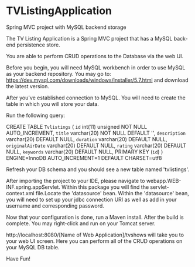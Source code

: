# TVListingApplication
Spring MVC project with MySQL backend storage

The TV Listing Application is a Spring MVC project that has a MySQL back-end persistence store. 

You are able to perform CRUD operations to the Database via the web UI. 

Before you begin, you will need MySQL workbench in order to use MySQL as your backend repository. You may go to: https://dev.mysql.com/downloads/windows/installer/5.7.html and download the latest version.

After you've established connection to MySQL. You will need to create the table in which you will store your data.

Run the following query:

CREATE TABLE `Tvlistings` (   `id` int(11) unsigned NOT NULL AUTO_INCREMENT,   `title` varchar(20) NOT NULL DEFAULT '',   `description` varchar(20) DEFAULT NULL,   `duration` varchar(20) DEFAULT NULL,   `originalAirDate` varchar(20) DEFAULT NULL,   `rating` varchar(20) DEFAULT NULL,   `keywords` varchar(20) DEFAULT NULL,   PRIMARY KEY (`id`) ) ENGINE=InnoDB AUTO_INCREMENT=1 DEFAULT CHARSET=utf8

Refresh your DB schema and you should see a new table named 'tvlistings'.

After importing the project to your IDE, please navigate to webapp.WEB-INF.spring.appServlet. Within this package you will find the servlet-context.xml file.Locate the 'datasource' bean. Within the 'datasource' bean, you will need to set up your jdbc connection URI as well as add in your username and corresponding password. 

Now that your configuration is done, run a Maven install. After the build is complete. You may right-click and run on your Tomcat server. 

http://localhost:8080/[Name of Web Application]/tvshows will take you to your web UI screen. Here you can perform all of the CRUD operations on your MySQL DB table. 

Have Fun!
